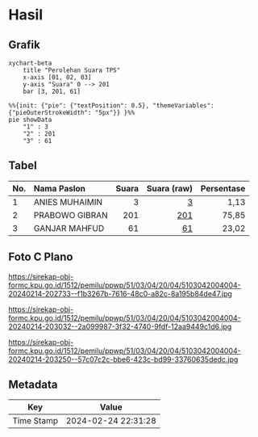 # Hasil

## Grafik

```mermaid
xychart-beta
    title "Perolehan Suara TPS"
    x-axis [01, 02, 03]
    y-axis "Suara" 0 --> 201
    bar [3, 201, 61]
```

```mermaid
%%{init: {"pie": {"textPosition": 0.5}, "themeVariables": {"pieOuterStrokeWidth": "5px"}} }%%
pie showData
    "1" : 3
    "2" : 201
    "3" : 61
```

## Tabel

| No. | Nama Paslon    | Suara | Suara (raw) | Persentase |
|:--- |:-------------- | -----:| -----------:| ----------:|
| 1   | ANIES MUHAIMIN | 3     | [3][p-1]    | 1,13       |
| 2   | PRABOWO GIBRAN | 201   | [201][p-2]  | 75,85      |
| 3   | GANJAR MAHFUD  | 61    | [61][p-3]   | 23,02      |


[p-1]: https://github.com/gigit-pemilu/pemilu-2024-51-bali/blob/main/pilpres/hitung-suara/sub/51-bali/sub/03-badung/sub/04-petang/sub/2004-pelaga/sub/004-tps/sub/paslon-1.txt
[p-2]: https://github.com/gigit-pemilu/pemilu-2024-51-bali/blob/main/pilpres/hitung-suara/sub/51-bali/sub/03-badung/sub/04-petang/sub/2004-pelaga/sub/004-tps/sub/paslon-2.txt
[p-3]: https://github.com/gigit-pemilu/pemilu-2024-51-bali/blob/main/pilpres/hitung-suara/sub/51-bali/sub/03-badung/sub/04-petang/sub/2004-pelaga/sub/004-tps/sub/paslon-3.txt

## Foto C Plano

https://sirekap-obj-formc.kpu.go.id/1512/pemilu/ppwp/51/03/04/20/04/5103042004004-20240214-202733--f1b3267b-7616-48c0-a82c-8a195b84de47.jpg

https://sirekap-obj-formc.kpu.go.id/1512/pemilu/ppwp/51/03/04/20/04/5103042004004-20240214-203032--2a099987-3f32-4740-9fdf-12aa9449c1d6.jpg

https://sirekap-obj-formc.kpu.go.id/1512/pemilu/ppwp/51/03/04/20/04/5103042004004-20240214-203250--57c07c2c-bbe6-423c-bd99-33760635dedc.jpg


## Metadata

| Key        | Value               |
| ---------- | ------------------- |
| Time Stamp | 2024-02-24 22:31:28 |



